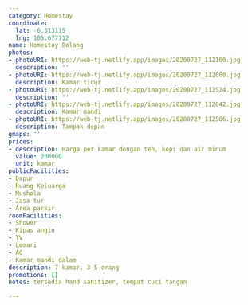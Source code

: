 ```yaml
---
category: Homestay
coordinate:
  lat: -6.513115
  lng: 105.677712
name: Homestay Bolang
photos:
- photoURI: https://web-tj.netlify.app/images/20200727_112100.jpg
  description: ''
- photoURI: https://web-tj.netlify.app/images/20200727_112000.jpg
  description: Kamar tidur
- photoURI: https://web-tj.netlify.app/images/20200727_112524.jpg
  description: ''
- photoURI: https://web-tj.netlify.app/images/20200727_112042.jpg
  description: Kamar mandi
- photoURI: https://web-tj.netlify.app/images/20200727_112506.jpg
  description: Tampak depan
gmaps: ''
prices:
- description: Harga per kamar dengan teh, kopi dan air minum
  value: 200000
  unit: kamar
publicFacilities:
- Dapur
- Ruang Keluarga
- Mushola
- Jasa tur
- Area parkir
roomFacilities:
- Shower
- Kipas angin
- TV
- Lemari
- AC
- Kamar mandi dalam
description: 7 kamar. 3-5 orang
promotions: []
notes: tersedia hand sanitizer, tempat cuci tangan

---
```

